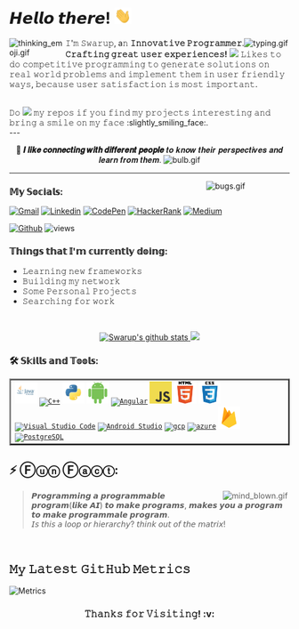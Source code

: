 # 𝙃𝙚𝙡𝙡𝙤 𝙩𝙝𝙚𝙧𝙚! <img src="https://raw.githubusercontent.com/ABSphreak/ABSphreak/master/gifs/Hi.gif" width="30px" alt=":wave:"></img> 
<!--Introduction -->
<img src="https://media.giphy.com/media/xUOrvZ4p5o3QlIumZO/giphy.gif" alt="thinking_emoji.gif" width="20%" align="left"></img>
𝙸'𝚖 𝚂𝚠𝚊𝚛𝚞𝚙, a𝚗 **𝙸𝚗𝚗𝚘𝚟𝚊𝚝𝚒𝚟𝚎 𝙿𝚛𝚘𝚐𝚛𝚊𝚖𝚖𝚎𝚛**.<img src="https://media.giphy.com/media/WUlplcMpOCEmTGBtBW/giphy.gif" alt="typing.gif" width="30"></img>
<br />
**𝙲𝚛𝚊𝚏𝚝𝚒𝚗𝚐 𝚐𝚛𝚎𝚊𝚝 𝚞𝚜𝚎𝚛 𝚎𝚡𝚙𝚎𝚛𝚒𝚎𝚗𝚌𝚎𝚜!** <img src="https://media.giphy.com/media/aJpQEYoD8yLE4/giphy.gif" width="30"></img> 𝙻𝚒𝚔𝚎𝚜 𝚝𝚘 𝚍𝚘 𝚌𝚘𝚖𝚙𝚎𝚝𝚒𝚝𝚒𝚟𝚎 𝚙𝚛𝚘𝚐𝚛𝚊𝚖𝚖𝚒𝚗𝚐 𝚝𝚘 𝚐𝚎𝚗𝚎𝚛𝚊𝚝𝚎 𝚜𝚘𝚕𝚞𝚝𝚒𝚘𝚗𝚜 𝚘𝚗 𝚛𝚎𝚊𝚕 𝚠𝚘𝚛𝚕𝚍 𝚙𝚛𝚘𝚋𝚕𝚎𝚖𝚜 𝚊𝚗𝚍 𝚒𝚖𝚙𝚕𝚎𝚖𝚎𝚗𝚝 𝚝𝚑𝚎𝚖 𝚒𝚗 𝚞𝚜𝚎𝚛 𝚏𝚛𝚒𝚎𝚗𝚍𝚕𝚢 𝚠𝚊𝚢𝚜, 𝚋𝚎𝚌𝚊𝚞𝚜𝚎 𝚞𝚜𝚎𝚛 𝚜𝚊𝚝𝚒𝚜𝚏𝚊𝚌𝚝𝚒𝚘𝚗 𝚒𝚜 𝚖𝚘𝚜𝚝 𝚒𝚖𝚙𝚘𝚛𝚝𝚊𝚗𝚝.

<br />
𝙳𝚘 <img src="https://media.giphy.com/media/d6LGN6MbTXEQ9ZE9u3/giphy.gif" width="20"></img> 𝚖𝚢 𝚛𝚎𝚙𝚘𝚜 𝚒𝚏 𝚢𝚘𝚞 𝚏𝚒𝚗𝚍 𝚖𝚢 𝚙𝚛𝚘𝚓𝚎𝚌𝚝𝚜 𝚒𝚗𝚝𝚎𝚛𝚎𝚜𝚝𝚒𝚗𝚐 𝚊𝚗𝚍 𝚋𝚛𝚒𝚗𝚐 𝚊 𝚜𝚖𝚒𝚕𝚎 𝚘𝚗 𝚖𝚢 𝚏𝚊𝚌𝚎 :slightly_smiling_face:.
<br />
---
<p align=center>🤝 <b>𝑰 𝒍𝒊𝒌𝒆 𝒄𝒐𝒏𝒏𝒆𝒄𝒕𝒊𝒏𝒈 𝒘𝒊𝒕𝒉 𝒅𝒊𝒇𝒇𝒆𝒓𝒆𝒏𝒕 𝒑𝒆𝒐𝒑𝒍𝒆</b> 𝒕𝒐 𝒌𝒏𝒐𝒘 𝒕𝒉𝒆𝒊𝒓 𝒑𝒆𝒓𝒔𝒑𝒆𝒄𝒕𝒊𝒗𝒆𝒔 𝒂𝒏𝒅 𝒍𝒆𝒂𝒓𝒏 𝒇𝒓𝒐𝒎 𝒕𝒉𝒆𝒎. <img src="https://media.giphy.com/media/Z2nSQ2ipRfxAgg0Qvz/giphy.gif" alt="bulb.gif" width="30"></img></p>

---

<!-- GIFS 
<img src="https://media.giphy.com/media/11ZSwQNWba4YF2/giphy.gif" alt="bugs.gif" width="100"></img>
<img src="https://media.giphy.com/media/CaiVJuZGvR8HK/giphy.gif" alt="thinking_emoji.gif" width="100"></img>
<img src="https://media.giphy.com/media/XZcwMvQLRf9aXRa3qW/giphy.gif" alt="bulb.gif" width="100"></img>
-->

<img src="https://media.giphy.com/media/11ZSwQNWba4YF2/giphy.gif" alt="bugs.gif" width="150" align="right"></img>
### 𝕄𝕪 𝕊𝕠𝕔𝕚𝕒𝕝𝕤: ###
<!-- My badges -->
[![Gmail](https://img.shields.io/badge/-suryawanshiswarup@gmail.com-c14438?style=for-the-badge&logo=Gmail&logoColor=white)](https://mail.google.com/mail/?view=cm&fs=1&to=suryawanshiswarup@gmail.com)
[![Linkedin](https://img.shields.io/badge/-swarup--suryawanshi-blue?style=for-the-badge&logo=Linkedin&logoColor=white)](https://www.linkedin.com/in/swarup-suryawanshi)
[![CodePen](https://img.shields.io/badge/-swarvar-black?style=for-the-badge&logo=CodePen&logoColor=white)](https://codepen.io/swarvar/pens/public)
[![HackerRank](https://img.shields.io/badge/-Swarup__S-brightgreen?style=for-the-badge&logo=HackerRank&logoColor=black)](https://www.hackerrank.com/Swarup_S)
[![Medium](https://img.shields.io/badge/-@suryawanshiswarup-black?style=for-the-badge&logo=Medium&logoColor=white)](https://medium.com/@suryawanshiswarup)
<!-- Profile View Count and GitStats -->
[![Github](https://img.shields.io/badge/-swarvar-black?style=for-the-badge&labelColor=black&logo=github&logoColor=white)](https://gitstats.me/swarvar) ![views](https://komarev.com/ghpvc/?username=swarvar&style=flat)

<!-- current status -->
###  𝕋𝕙𝕚𝕟𝕘𝕤 𝕥𝕙𝕒𝕥 𝕀'𝕞 𝕔𝕦𝕣𝕣𝕖𝕟𝕥𝕝𝕪 𝕕𝕠𝕚𝕟𝕘: ###
- 𝙻𝚎𝚊𝚛𝚗𝚒𝚗𝚐 𝚗𝚎𝚠 𝚏𝚛𝚊𝚖𝚎𝚠𝚘𝚛𝚔𝚜
- 𝙱𝚞𝚒𝚕𝚍𝚒𝚗𝚐 𝚖𝚢 𝚗𝚎𝚝𝚠𝚘𝚛𝚔
- 𝚂𝚘𝚖𝚎 𝙿𝚎𝚛𝚜𝚘𝚗𝚊𝚕 𝙿𝚛𝚘𝚓𝚎𝚌𝚝𝚜
- 𝚂𝚎𝚊𝚛𝚌𝚑𝚒𝚗𝚐 𝚏𝚘𝚛 𝚠𝚘𝚛𝚔

<br />
<!-- GitHub README Stats -->
<p align="center">
<a target="_blank" href="https://gitstats.me/swarvar" align="right">
  <img width="48%" src="https://github-readme-stats.vercel.app/api?username=swarvar&show_icons=true&theme=dracula&include_all_commits=true"  alt="Swarup's github stats"/>
  <img width="48%" src="https://github-readme-streak-stats.herokuapp.com/?user=swarvar&theme=onedark" /></a>
</p>

### 🛠️ 𝕊𝕜𝕚𝕝𝕝𝕤 𝕒𝕟𝕕 𝕋𝕠𝕠𝕝𝕤: ###
<table border=2>
<tr><td>
<!-- icons -->
<code><a target="_blank" href = "https://www.java.com/en/"><img height="" src="https://raw.githubusercontent.com/github/explore/80688e429a7d4ef2fca1e82350fe8e3517d3494d/topics/java/java.png" width="40" alt="Java" /></a></code>
<code><a target="_blank" href = "isocpp.org"><img height="40" src="https://github.com/isocpp/logos/blob/master/cpp_logo.png?raw=true" alt="C++" /></a></code>
<code><a target="_blank" href = "python.org"><img height="40" src="https://raw.githubusercontent.com/github/explore/80688e429a7d4ef2fca1e82350fe8e3517d3494d/topics/python/python.png" alt="python" /></a></code>
<code><a target="_blank" href = "https://www.android.com/intl/en_in/"><img height="40" src="https://raw.githubusercontent.com/github/explore/80688e429a7d4ef2fca1e82350fe8e3517d3494d/topics/android/android.png" alt="Android" /></a></code>
<code><a target="_blank" href = "https://angular.io/"><img height="40" src="https://upload.wikimedia.org/wikipedia/commons/c/cf/Angular_full_color_logo.svg" alt="Angular"></a></code>
<code><a target="_blank" href = "https://developer.mozilla.org/en-US/docs/Web/JavaScript"><img height="40" src="https://raw.githubusercontent.com/github/explore/80688e429a7d4ef2fca1e82350fe8e3517d3494d/topics/javascript/javascript.png" alt="VanillaJS" /></a></code>
<code><a target="_blank" href = "https://developer.mozilla.org/en-US/docs/Web/Guide/HTML/HTML5"><img height="40" src="https://raw.githubusercontent.com/github/explore/80688e429a7d4ef2fca1e82350fe8e3517d3494d/topics/html/html.png" alt="HTML5" /></a></code>
<code><a target="_blank" href = "https://developer.mozilla.org/en-US/docs/Archive/CSS3"><img height="40" src="https://raw.githubusercontent.com/github/explore/80688e429a7d4ef2fca1e82350fe8e3517d3494d/topics/css/css.png" alt="CSS3" /></a></code>
<code><a target="_blank" href = "https://code.visualstudio.com/"><img height="40" src="https://upload.wikimedia.org/wikipedia/commons/thumb/9/9a/Visual_Studio_Code_1.35_icon.svg/1200px-Visual_Studio_Code_1.35_icon.svg.png" alt="Visual Studio Code"></a></code>
<code><a target="_blank" href = "https://developer.android.com/studio"><img height="40" src="https://1.bp.blogspot.com/-LgTa-xDiknI/X4EflN56boI/AAAAAAAAPuk/24YyKnqiGkwRS9-_9suPKkfsAwO4wHYEgCLcBGAsYHQ/s0/image9.png" alt="Android Studio"></a></code>
 <code><a target="_blank" href = "cloud.google.com"><img height="40" src="https://www.gstatic.com/devrel-devsite/prod/v0492b3db79b8927fe2347ea2dc87c471b22f173331622ffd10334837d43ea37f/cloud/images/favicons/onecloud/apple-icon.png" alt="gcp"></a></code>
<code><a target="_blank" href = "azure.microsoft.com"><img height="40" src="https://avatars.githubusercontent.com/u/6844498?s=200&v=4" alt="azure"></a></code>
<code><a target="_blank" href = "https://firebase.google.com/"><img height="40" src="https://raw.githubusercontent.com/github/explore/80688e429a7d4ef2fca1e82350fe8e3517d3494d/topics/firebase/firebase.png" alt="Google Firbase"></a></code>
<code><a target="_blank" href = "https://www.w3schools.com/sql/"><img height="40" src="https://upload.wikimedia.org/wikipedia/commons/2/29/Postgresql_elephant.svg" alt="PostgreSQL"></a></code>
</td>
</tr></table>

<!-- Swarup's Quote -->
## ⚡ Ⓕⓤⓝ Ⓕⓐⓒⓣ: ##
><img src="https://media.giphy.com/media/26ufdipQqU2lhNA4g/giphy.gif" alt="mind_blown.gif" width="120" align="right"></img>
𝙋𝙧𝙤𝙜𝙧𝙖𝙢𝙢𝙞𝙣𝙜 𝙖 𝙥𝙧𝙤𝙜𝙧𝙖𝙢𝙢𝙖𝙗𝙡𝙚 𝙥𝙧𝙤𝙜𝙧𝙖𝙢(𝙡𝙞𝙠𝙚 𝘼𝙄) 𝙩𝙤 𝙢𝙖𝙠𝙚 𝙥𝙧𝙤𝙜𝙧𝙖𝙢𝙨, 𝙢𝙖𝙠𝙚𝙨 𝙮𝙤𝙪 𝙖 𝙥𝙧𝙤𝙜𝙧𝙖𝙢 𝙩𝙤 𝙢𝙖𝙠𝙚 𝙥𝙧𝙤𝙜𝙧𝙖𝙢𝙢𝙖𝙡𝙚 𝙥𝙧𝙤𝙜𝙧𝙖𝙢.
><br />𝘐𝘴 𝘵𝘩𝘪𝘴 𝘢 𝘭𝘰𝘰𝘱 𝘰𝘳 𝘩𝘪𝘦𝘳𝘢𝘳𝘤𝘩𝘺? 𝘵𝘩𝘪𝘯𝘬 𝘰𝘶𝘵 𝘰𝘧 𝘵𝘩𝘦 𝘮𝘢𝘵𝘳𝘪𝘹!


<br />

## 𝙼𝚢 𝙻𝚊𝚝𝚎𝚜𝚝 𝙶𝚒𝚝𝙷𝚞𝚋 𝙼𝚎𝚝𝚛𝚒𝚌𝚜 ##
![Metrics](https://metrics.lecoq.io/swarvar?template=classic&base.header=0&gists=1&lines=1&config.timezone=India%2FMumbai)

<h3 align="center"> 𝚃𝚑𝚊𝚗𝚔𝚜 𝚏𝚘𝚛 𝚅𝚒𝚜𝚒𝚝𝚒𝚗𝚐! :v:</h3>